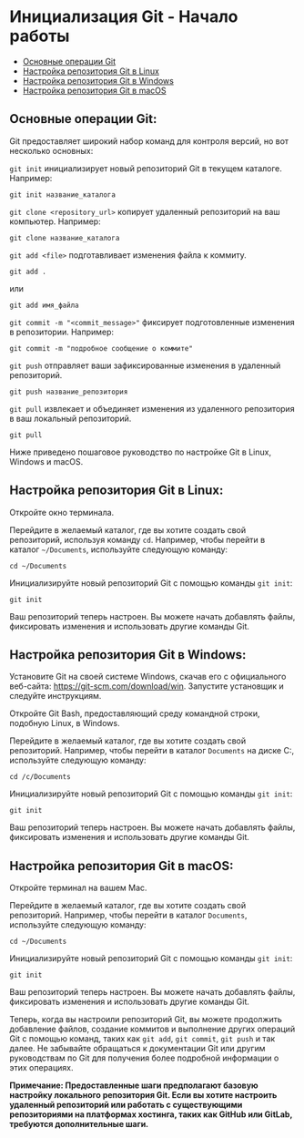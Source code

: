 # Инициализация Git - Начало работы

- [Основные операции Git](#основные-операции-git)
- [Настройка репозитория Git в Linux](#настройка-репозитория-git-в-linux)
- [Настройка репозитория Git в Windows](#настройка-репозитория-git-в-windows)
- [Настройка репозитория Git в macOS](#настройка-репозитория-git-в-macos)

## Основные операции Git:
Git предоставляет широкий набор команд для контроля версий, но вот несколько основных:

`git init` инициализирует новый репозиторий Git в текущем каталоге. Например:
```
git init название_каталога
```
`git clone <repository_url>` копирует удаленный репозиторий на ваш компьютер. Например:
```
git clone название_каталога
```
`git add <file>` подготавливает изменения файла к коммиту.
```
git add . 
```
или
```
git add имя_файла
```
`git commit -m "<commit_message>"` фиксирует подготовленные изменения в репозитории. Например:
```
git commit -m "подробное сообщение о коммите"
```

`git push` отправляет ваши зафиксированные изменения в удаленный репозиторий.
```
git push название_репозитория
```
`git pull` извлекает и объединяет изменения из удаленного репозитория в ваш локальный репозиторий.
```
git pull
```

Ниже приведено пошаговое руководство по настройке Git в Linux, Windows и macOS.

## Настройка репозитория Git в Linux:

Откройте окно терминала.

Перейдите в желаемый каталог, где вы хотите создать свой репозиторий, используя команду `cd`. Например, чтобы перейти в каталог `~/Documents`, используйте следующую команду:

```
cd ~/Documents
```
Инициализируйте новый репозиторий Git с помощью команды `git init`:

```
git init
```
Ваш репозиторий теперь настроен. Вы можете начать добавлять файлы, фиксировать изменения и использовать другие команды Git.

## Настройка репозитория Git в Windows:

Установите Git на своей системе Windows, скачав его с официального веб-сайта: https://git-scm.com/download/win. Запустите установщик и следуйте инструкциям.

Откройте Git Bash, предоставляющий среду командной строки, подобную Linux, в Windows.

Перейдите в желаемый каталог, где вы хотите создать свой репозиторий. Например, чтобы перейти в каталог `Documents` на диске C:, используйте следующую команду:

```
cd /c/Documents
```
Инициализируйте новый репозиторий Git с помощью команды `git init`:

```
git init
```
Ваш репозиторий теперь настроен. Вы можете начать добавлять файлы, фиксировать изменения и использовать другие команды Git.

## Настройка репозитория Git в macOS:

Откройте терминал на вашем Mac.

Перейдите в желаемый каталог, где вы хотите создать свой репозиторий. Например, чтобы перейти в каталог `Documents`, используйте следующую команду:

```
cd ~/Documents
```
Инициализируйте новый репозиторий Git с помощью команды `git init`:

```
git init
```
Ваш репозиторий теперь настроен. Вы можете начать добавлять файлы, фиксировать изменения и использовать другие команды Git.

Теперь, когда вы настроили репозиторий Git, вы можете продолжить добавление файлов, создание коммитов и выполнение других операций Git с помощью команд, таких как `git add`, `git commit`, `git push` и так далее. Не забывайте обращаться к документации Git или другим руководствам по Git для получения более подробной информации о этих операциях.

**Примечание: Предоставленные шаги предполагают базовую настройку локального репозитория Git. Если вы хотите настроить удаленный репозиторий или работать с существующими репозиториями на платформах хостинга, таких как GitHub или GitLab, требуются дополнительные шаги.**
